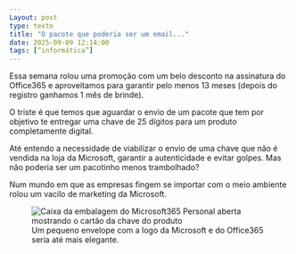 ```yaml
---
Layout: post
type: texto
title: "O pacote que poderia ser um email..."
date: 2025-09-09 12:14:00
tags: [“informática”]
---
```

Essa semana rolou uma promoção com um belo desconto na assinatura do Office365 e aproveitamos para garantir pelo menos 13 meses (depois do registro ganhamos 1 mês de brinde).  

O triste é que temos que aguardar o envio de um pacote que tem por objetivo te entregar uma chave de 25 dígitos para um produto completamente digital.  

Até entendo a necessidade de viabilizar o envio de uma chave que não é vendida na loja da Microsoft, garantir a autenticidade e evitar golpes. Mas não poderia ser um pacotinho menos trambolhado?  

Num mundo em que as empresas fingem se importar com o meio ambiente rolou um vacilo de marketing da Microsoft.

<figure class="foto-post">
<img src="{{ site.baseurl }}/assets/fotos/2025/09/20250908_174153.jpg" alt="Caixa da embalagem do Microsoft365 Personal aberta mostrando o cartão da chave do produto" title="Microsoft365">
<figcaption>Um pequeno envelope com a logo da Microsoft e do Office365 seria até mais elegante.</figcaption>
</figure>
